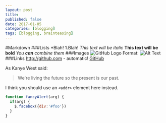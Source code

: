 ```yaml
---
layout: post
title: 
published: false
date: 2017-01-05
categories: [blogging]
tags: [blogging, brainteasing]
---
```

#Markdown
###Lists
*Blah!
1.Blah!
*This text will be italic*
**This text will be bold**
_You **can** combine them_
###Images
![GitHub Logo](/images/logo.png)
Format: ![Alt Text](url)
###Links
http://github.com - automatic!
[GitHub](http://github.com)

As Kanye West said:

> We're living the future so
> the present is our past.

I think you should use an
`<addr>` element here instead.

```javascript
function fancyAlert(arg) {
  if(arg) {
    $.facebox({div:'#foo'})
  }
}
```